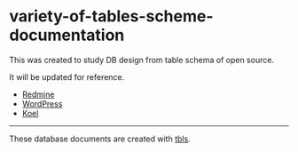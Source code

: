 # variety-of-tables-scheme-documentation
This was created to study DB design from table schema of open source.  

It will be updated for reference.  


 * [Redmine](Redmine/tbls/doc/schema/README.md)
 * [WordPress](WordPress/tbls/doc/schema/README.md)
 * [Koel](Koel/tbls/doc/schema/README.md)

______________________________________________________________________

These database documents are created with [tbls](https://github.com/k1LoW/tbls).
